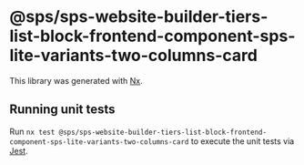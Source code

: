 # @sps/sps-website-builder-tiers-list-block-frontend-component-sps-lite-variants-two-columns-card

This library was generated with [Nx](https://nx.dev).

## Running unit tests

Run `nx test @sps/sps-website-builder-tiers-list-block-frontend-component-sps-lite-variants-two-columns-card` to execute the unit tests via [Jest](https://jestjs.io).
